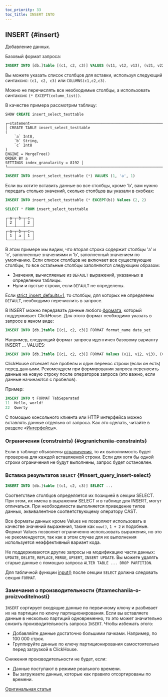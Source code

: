 ```yaml
---
toc_priority: 33
toc_title: INSERT INTO
---
```


## INSERT {#insert}

Добавление данных.

Базовый формат запроса:

``` sql
INSERT INTO [db.]table [(c1, c2, c3)] VALUES (v11, v12, v13), (v21, v22, v23), ...
```

Вы можете указать список столбцов для вставки, используя следующий синтаксис: `(c1, c2, c3)` или `COLUMNS(c1,c2,c3)`. 

Можно не перечислять все необходимые столбцы, а использовать синтаксис `(* EXCEPT(column_list))`.

В качестве примера рассмотрим таблицу:

``` sql
SHOW CREATE insert_select_testtable
```

```
┌─statement────────────────────────────────────────────────────────────────────────────────────────────────────────────────────────────────────────┐
│ CREATE TABLE insert_select_testtable
(
    `a` Int8,
    `b` String,
    `c` Int8
)
ENGINE = MergeTree()
ORDER BY a
SETTINGS index_granularity = 8192 │
└──────────────────────────────────────────────────────────────────────────────────────────────────────────────────────────────────────────────────┘
```

``` sql
INSERT INTO insert_select_testtable (*) VALUES (1, 'a', 1) 
```

Если вы хотите вставить данные во все столбцы, кроме 'b', вам нужно передать столько значений, сколько столбцов вы указали в скобках:

``` sql
INSERT INTO insert_select_testtable (* EXCEPT(b)) Values (2, 2)
```

``` sql
SELECT * FROM insert_select_testtable
```

```
┌─a─┬─b─┬─c─┐
│ 2 │   │ 2 │
└───┴───┴───┘
┌─a─┬─b─┬─c─┐
│ 1 │ a │ 1 │
└───┴───┴───┘
```

В этом примере мы видим, что вторая строка содержит столбцы 'a' и 'c', заполненные значениями и 'b', заполненный значением по умолчанию.
Если список столбцов не включает все существующие столбцы, то все остальные столбцы заполняются следующим образом:

-   Значения, вычисляемые из `DEFAULT` выражений, указанных в определении таблицы.
-   Нули и пустые строки, если `DEFAULT` не определены.

Если [strict_insert_defaults=1](../../operations/settings/settings.md), то столбцы, для которых не определены `DEFAULT`, необходимо перечислить в запросе.

В INSERT можно передавать данные любого [формата](../../interfaces/formats.md#formats), который поддерживает ClickHouse. Для этого формат необходимо указать в запросе в явном виде:

``` sql
INSERT INTO [db.]table [(c1, c2, c3)] FORMAT format_name data_set
```

Например, следующий формат запроса идентичен базовому варианту INSERT … VALUES:

``` sql
INSERT INTO [db.]table [(c1, c2, c3)] FORMAT Values (v11, v12, v13), (v21, v22, v23), ...
```

ClickHouse отсекает все пробелы и один перенос строки (если он есть) перед данными. Рекомендуем при формировании запроса переносить данные на новую строку после операторов запроса (это важно, если данные начинаются с пробелов).

Пример:

``` sql
INSERT INTO t FORMAT TabSeparated
11  Hello, world!
22  Qwerty
```

С помощью консольного клиента или HTTP интерфейса можно вставлять данные отдельно от запроса. Как это сделать, читайте в разделе «[Интерфейсы](../../interfaces/index.md#interfaces)».

### Ограничения (constraints) {#ogranicheniia-constraints}

Если в таблице объявлены [ограничения](../../sql-reference/statements/create/table.md#constraints), то их выполнимость будет проверена для каждой вставляемой строки. Если для хотя бы одной строки ограничения не будут выполнены, запрос будет остановлен.

### Вставка результатов `SELECT` {#insert_query_insert-select}

``` sql
INSERT INTO [db.]table [(c1, c2, c3)] SELECT ...
```

Соответствие столбцов определяется их позицией в секции SELECT. При этом, их имена в выражении SELECT и в таблице для INSERT, могут отличаться. При необходимости выполняется приведение типов данных, эквивалентное соответствующему оператору CAST.

Все форматы данных кроме Values не позволяют использовать в качестве значений выражения, такие как `now()`, `1 + 2` и подобные. Формат Values позволяет ограниченно использовать выражения, но это не рекомендуется, так как в этом случае для их выполнения используется неэффективный вариант кода.

Не поддерживаются другие запросы на модификацию части данных: `UPDATE`, `DELETE`, `REPLACE`, `MERGE`, `UPSERT`, `INSERT UPDATE`.
Вы можете удалять старые данные с помощью запроса `ALTER TABLE ... DROP PARTITION`.

Для табличной функции [input()](../table-functions/input.md) после секции `SELECT` должна следовать
секция `FORMAT`.

### Замечания о производительности {#zamechaniia-o-proizvoditelnosti}

`INSERT` сортирует входящие данные по первичному ключу и разбивает их на партиции по ключу партиционирования. Если вы вставляете данные в несколько партиций одновременно, то это может значительно снизить производительность запроса `INSERT`. Чтобы избежать этого:

-   Добавляйте данные достаточно большими пачками. Например, по 100 000 строк.
-   Группируйте данные по ключу партиционирования самостоятельно перед загрузкой в ClickHouse.

Снижения производительности не будет, если:

-   Данные поступают в режиме реального времени.
-   Вы загружаете данные, которые как правило отсортированы по времени.

[Оригинальная статья](https://clickhouse.tech/docs/ru/query_language/insert_into/) <!--hide-->
